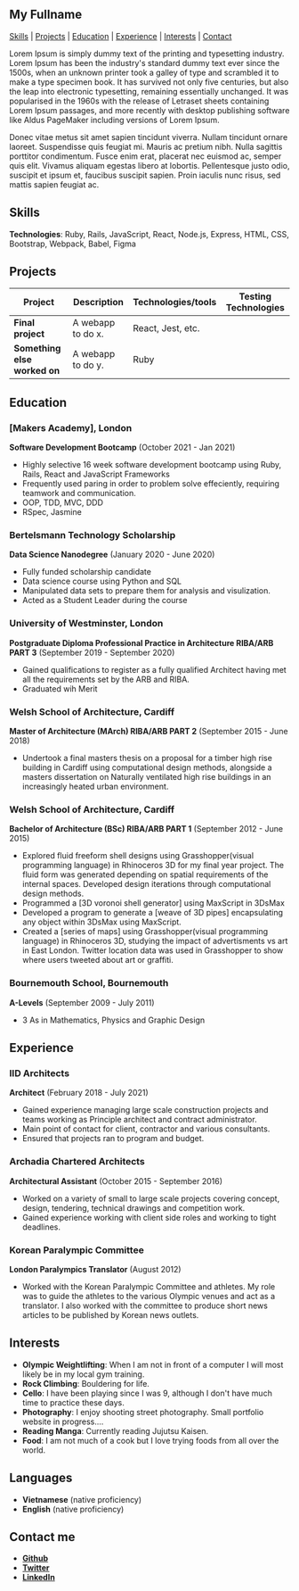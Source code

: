 ## My Fullname

[Skills](#skills) | [Projects](#projects) | [Education](#education) | [Experience](#experience) | [Interests](#interests) | [Contact](#contact)

Lorem Ipsum is simply dummy text of the printing and typesetting industry. Lorem Ipsum has been the industry's standard dummy text ever since the 1500s, when an unknown printer took a galley of type and scrambled it to make a type specimen book. It has survived not only five centuries, but also the leap into electronic typesetting, remaining essentially unchanged. It was popularised in the 1960s with the release of Letraset sheets containing Lorem Ipsum passages, and more recently with desktop publishing software like Aldus PageMaker including versions of Lorem Ipsum.

Donec vitae metus sit amet sapien tincidunt viverra. Nullam tincidunt ornare laoreet. Suspendisse quis feugiat mi. Mauris ac pretium nibh. Nulla sagittis porttitor condimentum. Fusce enim erat, placerat nec euismod ac, semper quis elit. Vivamus aliquam egestas libero at lobortis. Pellentesque justo odio, suscipit et ipsum et, faucibus suscipit sapien. Proin iaculis nunc risus, sed mattis sapien feugiat ac. 

## <a name="skills">Skills</a>

**Technologies**: Ruby, Rails, JavaScript, React, Node.js, Express, HTML, CSS, Bootstrap, Webpack, Babel, Figma

## <a name="projects">Projects</a>

| Project                      | Description       | Technologies/tools | Testing Technologies |
| ---------------------------- | ----------------- | ------------------ | -------------------- |
| **Final project**            | A webapp to do x. | React, Jest, etc.  |                      |
| **Something else worked on** | A webapp to do y. | Ruby               |                      |

## <a name="education">Education</a>

### [Makers Academy], London

**Software Development Bootcamp** (October 2021 - Jan 2021)

- Highly selective 16 week software development bootcamp using Ruby, Rails, React and JavaScript Frameworks
- Frequently used paring in order to problem solve effeciently, requiring teamwork and communication.
- OOP, TDD, MVC, DDD
- RSpec, Jasmine

### Bertelsmann Technology Scholarship

**Data Science Nanodegree** (January 2020 - June 2020)

- Fully funded scholarship candidate
- Data science course using Python and SQL
- Manipulated data sets to prepare them for analysis and visulization.
- Acted as a Student Leader during the course

### University of Westminster, London

**Postgraduate Diploma Professional Practice in Architecture RIBA/ARB PART 3** (September 2019 - September 2020)

- Gained qualifications to register as a fully qualified Architect having met all the requirements set by the ARB and RIBA.
- Graduated wih Merit

### Welsh School of Architecture, Cardiff

**Master of Architecture (MArch) RIBA/ARB PART 2** (September 2015 - June 2018)

- Undertook a final masters thesis on a proposal for a timber high rise building in Cardiff using computational design methods, alongside a masters dissertation on Naturally ventilated high rise buildings in an increasingly heated urban environment.

### Welsh School of Architecture, Cardiff

**Bachelor of Architecture (BSc) RIBA/ARB PART 1** (September 2012 - June 2015)

- Explored fluid freeform shell designs using Grasshopper(visual programming language) in Rhinoceros 3D for my final year project. The fluid form was generated depending on spatial requirements of the internal spaces. Developed design iterations through computational design methods.
- Programmed a [3D voronoi shell generator] using MaxScript in 3DsMax
- Developed a program to generate a [weave of 3D pipes] encapsulating any object within 3DsMax using MaxScript.
- Created a [series of maps] using Grasshopper(visual programming language) in Rhinoceros 3D, studying the impact of advertisments vs art in East London. Twitter location data was used in Grasshopper to show where users tweeted about art or graffiti.

### Bournemouth School, Bournemouth

**A-Levels** (September 2009 - July 2011)

- 3 As in Mathematics, Physics and Graphic Design

## <a name="experience">Experience</a>

### IID Architects

**Architect** (February 2018 - July 2021)

- Gained experience managing large scale construction projects and teams working as Principle architect and contract administrator.
- Main point of contact for client, contractor and various consultants.
- Ensured that projects ran to program and budget.

### Archadia Chartered Architects

**Architectural Assistant** (October 2015 - September 2016)

- Worked on a variety of small to large scale projects covering concept, design, tendering, technical drawings and competition work.
- Gained experience working with client side roles and working to tight deadlines.

### Korean Paralympic Committee

**London Paralympics Translator** (August 2012)

- Worked with the Korean Paralympic Committee and athletes. My role was to guide the athletes to the various Olympic venues and act as a translator. I also worked with the committee to produce short news articles to be published by Korean news outlets.

## <a name="interests">Interests</a>

- **Olympic Weightlifting**: When I am not in front of a computer I will most likely be in my local gym training.
- **Rock Climbing**: Bouldering for life.
- **Cello**: I have been playing since I was 9, although I don't have much time to practice these days.
- **Photography**: I enjoy shooting street photography. Small portfolio website in progress....
- **Reading Manga**: Currently reading Jujutsu Kaisen.
- **Food**: I am not much of a cook but I love trying foods from all over the world.

## Languages

- **Vietnamese** (native proficiency)
- **English** (native proficiency)

## <a name="contact">Contact me</a>

- [**Github**](https://github.com/)
- [**Twitter**](https://twitter.com/)
- [**LinkedIn**](https://vn.linkedin.com)
